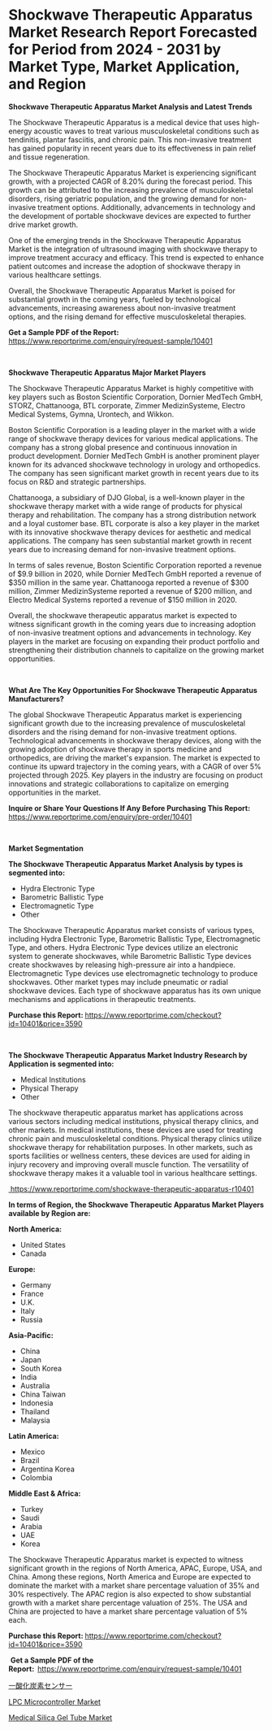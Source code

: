 <p><h1>Shockwave Therapeutic Apparatus Market Research Report Forecasted for Period from 2024 -  2031 by Market Type, Market Application, and Region</h1></p><p><strong>Shockwave Therapeutic Apparatus Market Analysis and Latest Trends</strong></p>
<p><p>The Shockwave Therapeutic Apparatus is a medical device that uses high-energy acoustic waves to treat various musculoskeletal conditions such as tendinitis, plantar fasciitis, and chronic pain. This non-invasive treatment has gained popularity in recent years due to its effectiveness in pain relief and tissue regeneration.</p><p>The Shockwave Therapeutic Apparatus Market is experiencing significant growth, with a projected CAGR of 8.20% during the forecast period. This growth can be attributed to the increasing prevalence of musculoskeletal disorders, rising geriatric population, and the growing demand for non-invasive treatment options. Additionally, advancements in technology and the development of portable shockwave devices are expected to further drive market growth.</p><p>One of the emerging trends in the Shockwave Therapeutic Apparatus Market is the integration of ultrasound imaging with shockwave therapy to improve treatment accuracy and efficacy. This trend is expected to enhance patient outcomes and increase the adoption of shockwave therapy in various healthcare settings.</p><p>Overall, the Shockwave Therapeutic Apparatus Market is poised for substantial growth in the coming years, fueled by technological advancements, increasing awareness about non-invasive treatment options, and the rising demand for effective musculoskeletal therapies.</p></p>
<p><strong>Get a Sample PDF of the Report:&nbsp;</strong> <a href="https://www.reportprime.com/enquiry/request-sample/10401">https://www.reportprime.com/enquiry/request-sample/10401</a></p>
<p>&nbsp;</p>
<p><strong>Shockwave Therapeutic Apparatus Major Market Players</strong></p>
<p><p>The Shockwave Therapeutic Apparatus Market is highly competitive with key players such as Boston Scientific Corporation, Dornier MedTech GmbH, STORZ, Chattanooga, BTL corporate, Zimmer MedizinSysteme, Electro Medical Systems, Gymna, Urontech, and Wikkon.</p><p>Boston Scientific Corporation is a leading player in the market with a wide range of shockwave therapy devices for various medical applications. The company has a strong global presence and continuous innovation in product development. Dornier MedTech GmbH is another prominent player known for its advanced shockwave technology in urology and orthopedics. The company has seen significant market growth in recent years due to its focus on R&D and strategic partnerships.</p><p>Chattanooga, a subsidiary of DJO Global, is a well-known player in the shockwave therapy market with a wide range of products for physical therapy and rehabilitation. The company has a strong distribution network and a loyal customer base. BTL corporate is also a key player in the market with its innovative shockwave therapy devices for aesthetic and medical applications. The company has seen substantial market growth in recent years due to increasing demand for non-invasive treatment options.</p><p>In terms of sales revenue, Boston Scientific Corporation reported a revenue of $9.9 billion in 2020, while Dornier MedTech GmbH reported a revenue of $350 million in the same year. Chattanooga reported a revenue of $300 million, Zimmer MedizinSysteme reported a revenue of $200 million, and Electro Medical Systems reported a revenue of $150 million in 2020.</p><p>Overall, the shockwave therapeutic apparatus market is expected to witness significant growth in the coming years due to increasing adoption of non-invasive treatment options and advancements in technology. Key players in the market are focusing on expanding their product portfolio and strengthening their distribution channels to capitalize on the growing market opportunities.</p></p>
<p>&nbsp;</p>
<p><strong>What Are The Key Opportunities For Shockwave Therapeutic Apparatus Manufacturers?</strong></p>
<p><p>The global Shockwave Therapeutic Apparatus market is experiencing significant growth due to the increasing prevalence of musculoskeletal disorders and the rising demand for non-invasive treatment options. Technological advancements in shockwave therapy devices, along with the growing adoption of shockwave therapy in sports medicine and orthopedics, are driving the market's expansion. The market is expected to continue its upward trajectory in the coming years, with a CAGR of over 5% projected through 2025. Key players in the industry are focusing on product innovations and strategic collaborations to capitalize on emerging opportunities in the market.</p></p>
<p><strong>Inquire or Share Your Questions If Any Before Purchasing This Report:</strong> <a href="https://www.reportprime.com/enquiry/pre-order/10401">https://www.reportprime.com/enquiry/pre-order/10401</a></p>
<p>&nbsp;</p>
<p><strong>Market Segmentation</strong></p>
<p><strong>The Shockwave Therapeutic Apparatus Market Analysis by types is segmented into:</strong></p>
<p><ul><li>Hydra Electronic Type</li><li>Barometric Ballistic Type</li><li>Electromagnetic Type</li><li>Other</li></ul></p>
<p><p>The Shockwave Therapeutic Apparatus market consists of various types, including Hydra Electronic Type, Barometric Ballistic Type, Electromagnetic Type, and others. Hydra Electronic Type devices utilize an electronic system to generate shockwaves, while Barometric Ballistic Type devices create shockwaves by releasing high-pressure air into a handpiece. Electromagnetic Type devices use electromagnetic technology to produce shockwaves. Other market types may include pneumatic or radial shockwave devices. Each type of shockwave apparatus has its own unique mechanisms and applications in therapeutic treatments.</p></p>
<p><strong>Purchase this Report:&nbsp;</strong><a href="https://www.reportprime.com/checkout?id=10401&price=3590">https://www.reportprime.com/checkout?id=10401&price=3590</a></p>
<p>&nbsp;</p>
<p><strong>The Shockwave Therapeutic Apparatus Market Industry Research by Application is segmented into:</strong></p>
<p><ul><li>Medical Institutions</li><li>Physical Therapy</li><li>Other</li></ul></p>
<p><p>The shockwave therapeutic apparatus market has applications across various sectors including medical institutions, physical therapy clinics, and other markets. In medical institutions, these devices are used for treating chronic pain and musculoskeletal conditions. Physical therapy clinics utilize shockwave therapy for rehabilitation purposes. In other markets, such as sports facilities or wellness centers, these devices are used for aiding in injury recovery and improving overall muscle function. The versatility of shockwave therapy makes it a valuable tool in various healthcare settings.</p></p>
<p><a href="https://www.reportprime.com/shockwave-therapeutic-apparatus-r10401">&nbsp;https://www.reportprime.com/shockwave-therapeutic-apparatus-r10401</a></p>
<p><strong>In terms of Region, the Shockwave Therapeutic Apparatus Market Players available by Region are:</strong></p>
<p>
    <p> <strong> North America: </strong>
        <ul>
            <li>United States</li>
            <li>Canada</li>
        </ul>
        </p> 
    <p> <strong> Europe: </strong>
        <ul>
            <li>Germany</li>
            <li>France</li>
            <li>U.K.</li>
            <li>Italy</li>
            <li>Russia</li>
        </ul>
        </p> 
    <p> <strong> Asia-Pacific: </strong>
        <ul>
            <li>China</li>
            <li>Japan</li>
            <li>South Korea</li>
            <li>India</li>
            <li>Australia</li>
            <li>China Taiwan</li>
            <li>Indonesia</li>
            <li>Thailand</li>
            <li>Malaysia</li>
        </ul>
        </p> 
    <p> <strong> Latin America: </strong>
        <ul>
            <li>Mexico</li>
            <li>Brazil</li>
            <li>Argentina Korea</li>
            <li>Colombia</li>
        </ul>
        </p> 
    <p> <strong> Middle East & Africa: </strong>
        <ul>
            <li>Turkey</li>
            <li>Saudi</li>
            <li>Arabia</li>
            <li>UAE</li>
            <li>Korea</li>
        </ul>
    </p>
    </p>
<p><p>The Shockwave Therapeutic Apparatus market is expected to witness significant growth in the regions of North America, APAC, Europe, USA, and China. Among these regions, North America and Europe are expected to dominate the market with a market share percentage valuation of 35% and 30% respectively. The APAC region is also expected to show substantial growth with a market share percentage valuation of 25%. The USA and China are projected to have a market share percentage valuation of 5% each.</p></p>
<p><strong>Purchase this Report: </strong><a href="https://www.reportprime.com/checkout?id=10401&price=3590">https://www.reportprime.com/checkout?id=10401&price=3590</a></p>
<p>&nbsp;<strong>Get a Sample PDF of the Report:&nbsp;&nbsp;</strong><a href="https://www.reportprime.com/enquiry/request-sample/10401">https://www.reportprime.com/enquiry/request-sample/10401</a></p>
<p><strong></strong></p>
<p><p><a href="https://github.com/lababdou/Market-Research-Report-List-3/blob/main/788660835871.md">一酸化炭素センサー</a></p><p><a href="https://three-jumbo-f6d.notion.site/LPC-Microcontroller-Market-Comprehensive-Assessment-by-Type-Application-and-Geography-81254c68ba5044a79c75867eb9922ffd">LPC Microcontroller Market</a></p><p><a href="https://github.com/NorbertYates/Market-Research-Report-List-4/blob/main/medical-silica-gel-tube-market.md">Medical Silica Gel Tube Market</a></p></p>